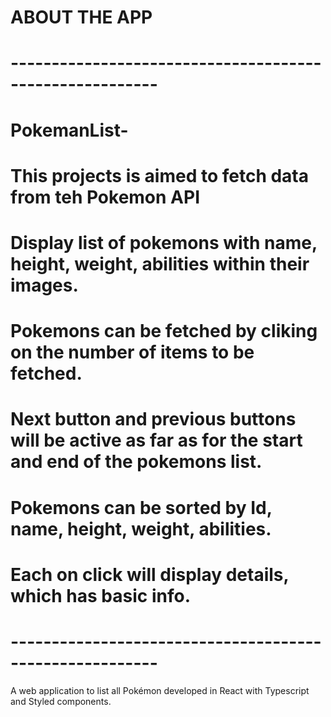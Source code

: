 
# ABOUT THE APP

# --------------------------------------------------------
# PokemanList-

# This projects is aimed to fetch data from teh Pokemon API

# Display list of pokemons with name, height, weight, abilities within their images.

# Pokemons can be fetched by cliking on the number of items to be fetched.

# Next button and previous buttons will be active as far as for the start and end of the pokemons list.

# Pokemons can be sorted by Id, name, height, weight, abilities.

# Each on click will display details, which has basic info.

# --------------------------------------------------------
A web application to list all Pokémon developed in React with Typescript and Styled components.

